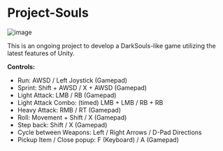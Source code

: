 # Project-Souls


![image](https://user-images.githubusercontent.com/5124849/168695287-8c8713b6-810f-4528-9478-c358624033b7.png)


This is an ongoing project to develop a DarkSouls-like game utilizing the latest features of Unity. 


**Controls:**

* Run: AWSD / Left Joystick (Gamepad)
* Sprint: Shift + AWSD / X + AWSD (Gamepad) 
* Light Attack: LMB / RB (Gamepad)
* Light Attack Combo: (timed) LMB + LMB  / RB + RB
* Heavy Attack: RMB / RT (Gamepad)
* Roll: Movement + Shift / X (Gamepad)
* Step back: Shift / X (Gamepad)
* Cycle between Weapons: Left / Right Arrows / D-Pad Directions
* Pickup Item / Close popup: F (Keyboard) / A (Gamepad)
